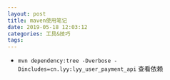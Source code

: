 ```yaml
---
layout: post
title: maven使用笔记
date: 2019-05-18 12:03:12
categories: 工具&技巧 
tags:
---
```

-  ``` mvn dependency:tree -Dverbose -Dincludes=cn.lyy:lyy_user_payment_api ``` 查看依赖
